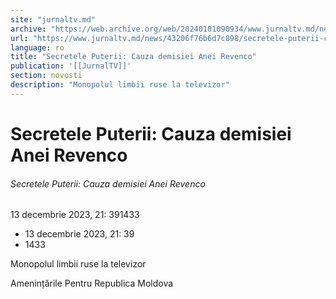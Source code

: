 ```yaml
---
site: "jurnaltv.md"
archive: "https://web.archive.org/web/20240101090934/www.jurnaltv.md/news/43206f76b6d7c898/secretele-puterii-cauza-demisiei-anei-revenco.html"
url: "https://www.jurnaltv.md/news/43206f76b6d7c898/secretele-puterii-cauza-demisiei-anei-revenco.html"
language: ro
title: "Secretele Puterii: Cauza demisiei Anei Revenco"
publication: '[[JurnalTV]]'
section: novosti
description: "Monopolul limbii ruse la televizor"
---
```


# Secretele Puterii: Cauza demisiei Anei Revenco

###### Secretele Puterii: Cauza demisiei Anei Revenco

13 decembrie 2023, 21: 391433

- 13 decembrie 2023, 21: 39
- 1433

Monopolul limbii ruse la televizor

Amenințările Pentru Republica Moldova